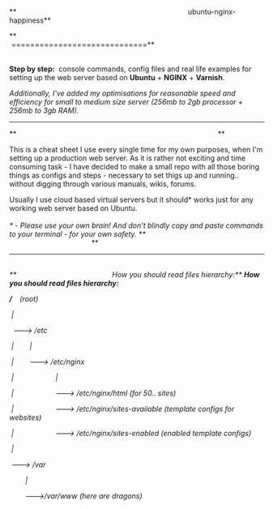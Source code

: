 
**                                                                                      ubuntu-nginx-happiness**

**                                                                           =============================**

<br />
<b>Step by step:</b>  console commands, config files and real life examples for setting up the web server based on <b>Ubuntu</b> + <b>NGINX</b> + <b>Varnish</b>.

<i>Additionally, I've added my optimisations for reasonable speed and efficiency for small to medium size server (256mb to 2gb processor + 256mb to 3gb RAM).</i>
**   **
**                                                                                                     **

This is a cheat sheet I use every single time for my own purposes, when I'm setting up a production web server. As it is rather not exciting and time consuming task - I have decided to make a small repo with all those boring things as configs and steps - necessary to set thigs up and running.. without digging through various manuals, wikis, forums.

Usually I use cloud based virtual servers but it should* works just for any working web server based on Ubuntu.
<br />
<br />
<i> * - Please use your own brain! And don't blindly copy and paste commands to your terminal - for your own safety. <i>
**                                                                                                     **
**   **

<br />
**                                                 How you should read files hierarchy:**
<b> How you should read files hierarchy: </b>
<br />

<b> / </b>    (root)

 |

  ---&gt; /etc

 |        |

 |        ---&gt; /etc/nginx

 |                     |

 |                     ---&gt; /etc/nginx/html (for 50.. sites)

 |                     ---&gt; /etc/nginx/sites-available (template configs for websites)

 |                     ---&gt; /etc/nginx/sites-enabled (enabled template configs)

 |

 ---&gt; /var

        |

        ---&gt;/var/www (here are dragons)
